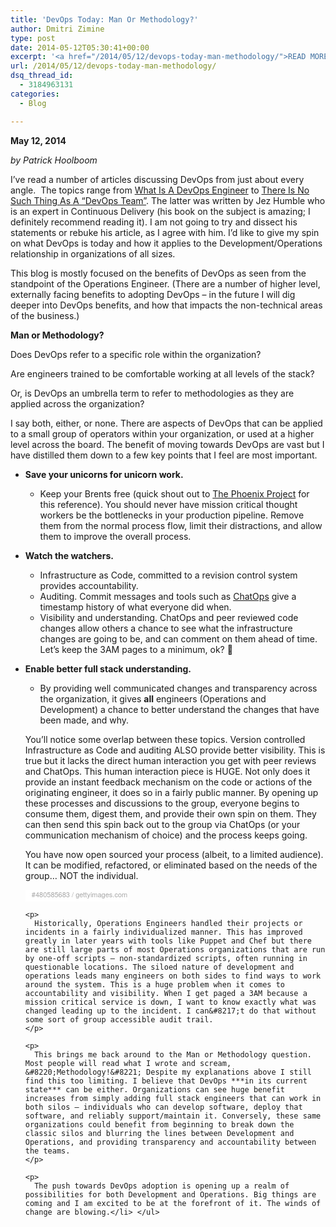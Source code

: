 ```yaml
---
title: 'DevOps Today: Man Or Methodology?'
author: Dmitri Zimine
type: post
date: 2014-05-12T05:30:41+00:00
excerpt: '<a href="/2014/05/12/devops-today-man-methodology/">READ MORE</a>'
url: /2014/05/12/devops-today-man-methodology/
dsq_thread_id:
  - 3184963131
categories:
  - Blog

---
```

**May 12, 2014**

_by Patrick Hoolboom_

I&#8217;ve read a number of articles discussing DevOps from just about every angle.  The topics range from <a href="http://puppetlabs.com/blog/what-is-a-devops-engineer" target="_blank">What Is A DevOps Engineer</a> to <a href="http://continuousdelivery.com/2012/10/theres-no-such-thing-as-a-devops-team/" target="_blank">There Is No Such Thing As A “DevOps Team&#8221;</a>. The latter was written by Jez Humble who is an expert in Continuous Delivery (his book on the subject is amazing; I definitely recommend reading it). I am not going to try and dissect his statements or rebuke his article, as I agree with him. I&#8217;d like to give my spin on what DevOps is today and how it applies to the Development/Operations relationship in organizations of all sizes.

This blog is mostly focused on the benefits of DevOps as seen from the standpoint of the Operations Engineer. (There are a number of higher level, externally facing benefits to adopting DevOps – in the future I will dig deeper into DevOps benefits, and how that impacts the non-technical areas of the business.)

**Man or Methodology?**

Does DevOps refer to a specific role within the organization?

Are engineers trained to be comfortable working at all levels of the stack?

Or, is DevOps an umbrella term to refer to methodologies as they are applied across the organization?

<!--more-->

I say both, either, or none. There are aspects of DevOps that can be applied to a small group of operators within your organization, or used at a higher level across the board. The benefit of moving towards DevOps are vast but I have distilled them down to a few key points that I feel are most important.

  * **Save your unicorns for unicorn work.** 
      * Keep your Brents free (quick shout out to <a href="http://www.amazon.com/The-Phoenix-Project-Helping-Business/dp/0988262592" target="_blank">The Phoenix Project</a> for this reference). You should never have mission critical thought workers be the bottlenecks in your production pipeline. Remove them from the normal process flow, limit their distractions, and allow them to improve the overall process.
  * **Watch the watchers.** 
      * Infrastructure as Code, committed to a revision control system provides accountability.
      * Auditing. Commit messages and tools such as <a href="http://www.reddit.com/r/chatops/" target="_blank">ChatOps</a> give a timestamp history of what everyone did when.
      * Visibility and understanding. ChatOps and peer reviewed code changes allow others a chance to see what the infrastructure changes are going to be, and can comment on them ahead of time. Let&#8217;s keep the 3AM pages to a minimum, ok? 🙂
  * **Enable better full stack understanding.** 
      * By providing well communicated changes and transparency across the organization, it gives **all** engineers (Operations and Development) a chance to better understand the changes that have been made, and why.
    
    You&#8217;ll notice some overlap between these topics. Version controlled Infrastructure as Code and auditing ALSO provide better visibility. This is true but it lacks the direct human interaction you get with peer reviews and ChatOps. This human interaction piece is HUGE. Not only does it provide an instant feedback mechanism on the code or actions of the originating engineer, it does so in a fairly public manner. By opening up these processes and discussions to the group, everyone begins to consume them, digest them, and provide their own spin on them. They can then send this spin back out to the group via ChatOps (or your communication mechanism of choice) and the process keeps going.
    
    You have now open sourced your process (albeit, to a limited audience). It can be modified, refactored, or eliminated based on the needs of the group&#8230; NOT the individual.
    
    <div style="background-color: #fff; display: inline-block; font-family: 'Helvetica Neue',Arial,sans-serif; color: #a7a7a7; font-size: 11px;">
      </p> 
      
      <p style="margin: 0;">
        <div style="padding: 0; margin: -12px 0 4px 10px; text-align: left;">
          <a style="color: #a7a7a7; text-decoration: none; font-weight: normal !important; border: none;" href="http://www.gettyimages.com/detail/480585683" target="_blank">#480585683</a> / <a style="color: #a7a7a7; text-decoration: none; font-weight: normal !important; border: none;" href="http://www.gettyimages.com" target="_blank">gettyimages.com</a>
        </div></div> 
        
        <p>
          Historically, Operations Engineers handled their projects or incidents in a fairly individualized manner. This has improved greatly in later years with tools like Puppet and Chef but there are still large parts of most Operations organizations that are run by one-off scripts – non-standardized scripts, often running in questionable locations. The siloed nature of development and operations leads many engineers on both sides to find ways to work around the system. This is a huge problem when it comes to accountability and visibility. When I get paged a 3AM because a mission critical service is down, I want to know exactly what was changed leading up to the incident. I can&#8217;t do that without some sort of group accessible audit trail.
        </p>
        
        <p>
          This brings me back around to the Man or Methodology question. Most people will read what I wrote and scream, &#8220;Methodology!&#8221; Despite my explanations above I still find this too limiting. I believe that DevOps ***in its current state*** can be either. Organizations can see huge benefit increases from simply adding full stack engineers that can work in both silos – individuals who can develop software, deploy that software, and reliably support/maintain it. Conversely, these same organizations could benefit from beginning to break down the classic silos and blurring the lines between Development and Operations, and providing transparency and accountability between the teams.
        </p>
        
        <p>
          The push towards DevOps adoption is opening up a realm of possibilities for both Development and Operations. Big things are coming and I am excited to be at the forefront of it. The winds of change are blowing.</li> </ul>